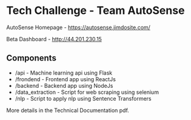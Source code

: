 # Tech Challenge - Team AutoSense

AutoSense Homepage - https://autosense.jimdosite.com/

Beta Dashboard - http://44.201.230.15

## Components

- /api - Machine learning api using Flask
- /frondend - Frontend app using ReactJs
- /backend - Backend app using NodeJs
- /data_extraction - Script for web scraping using selenium
- /nlp - Script to apply nlp using Sentence Transformers

More details in the Technical Documentation pdf.

